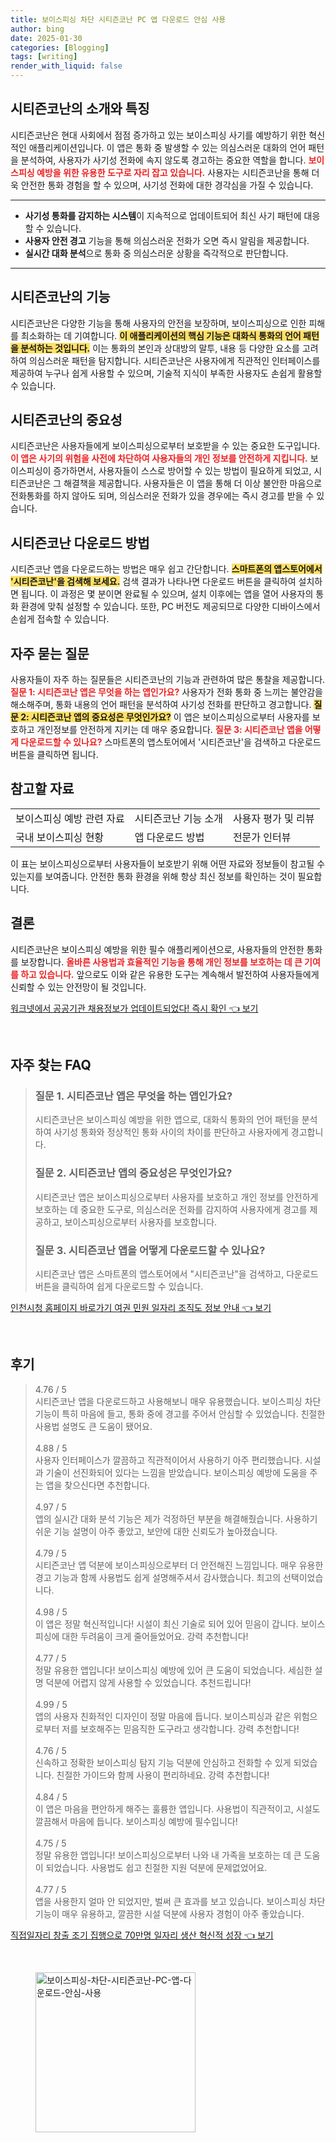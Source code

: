 ```yaml
---
title: 보이스피싱 차단 시티즌코난 PC 앱 다운로드 안심 사용
author: bing
date: 2025-01-30
categories: [Blogging]
tags: [writing]
render_with_liquid: false
---
```



<h2 id='시티즌코난의 소개와 특징'>시티즌코난의 소개와 특징</h2>

<p>시티즌코난은 현대 사회에서 점점 증가하고 있는 보이스피싱 사기를 예방하기 위한 혁신적인 애플리케이션입니다. 이 앱은 통화 중 발생할 수 있는 의심스러운 대화의 언어 패턴을 분석하여, 사용자가 사기성 전화에 속지 않도록 경고하는 중요한 역할을 합니다. <b><span style="color: #ee2323;">보이스피싱 예방을 위한 유용한 도구로 자리 잡고 있습니다.</span></b> 사용자는 시티즌코난을 통해 더욱 안전한 통화 경험을 할 수 있으며, 사기성 전화에 대한 경각심을 가질 수 있습니다.</p>

<hr />

<ul>
    <li><b>사기성 통화를 감지하는 시스템</b>이 지속적으로 업데이트되어 최신 사기 패턴에 대응할 수 있습니다.</li>
    <li><b>사용자 안전 경고</b> 기능을 통해 의심스러운 전화가 오면 즉시 알림을 제공합니다.</li>
    <li><b>실시간 대화 분석</b>으로 통화 중 의심스러운 상황을 즉각적으로 판단합니다.</li>
</ul>

<hr />

<h2 id='시티즌코난의 기능'>시티즌코난의 기능</h2>

<p>시티즌코난은 다양한 기능을 통해 사용자의 안전을 보장하며, 보이스피싱으로 인한 피해를 최소화하는 데 기여합니다. <b><span style="background-color: #ffe066;">이 애플리케이션의 핵심 기능은 대화식 통화의 언어 패턴을 분석하는 것입니다.</span></b> 이는 통화의 본인과 상대방의 말투, 내용 등 다양한 요소를 고려하여 의심스러운 패턴을 탐지합니다. 시티즌코난은 사용자에게 직관적인 인터페이스를 제공하여 누구나 쉽게 사용할 수 있으며, 기술적 지식이 부족한 사용자도 손쉽게 활용할 수 있습니다.</p>

<h2 id='시티즌코난의 중요성'>시티즌코난의 중요성</h2>

<p>시티즌코난은 사용자들에게 보이스피싱으로부터 보호받을 수 있는 중요한 도구입니다. <b><span style="color: #ee2323;">이 앱은 사기의 위험을 사전에 차단하여 사용자들의 개인 정보를 안전하게 지킵니다.</span></b> 보이스피싱이 증가하면서, 사용자들이 스스로 방어할 수 있는 방법이 필요하게 되었고, 시티즌코난은 그 해결책을 제공합니다. 사용자들은 이 앱을 통해 더 이상 불안한 마음으로 전화통화를 하지 않아도 되며, 의심스러운 전화가 있을 경우에는 즉시 경고를 받을 수 있습니다.</p>

<h2 id='시티즌코난 다운로드 방법'>시티즌코난 다운로드 방법</h2>

<p>시티즌코난 앱을 다운로드하는 방법은 매우 쉽고 간단합니다. <b><span style="background-color: #ffe066;">스마트폰의 앱스토어에서 '시티즌코난'을 검색해 보세요.</span></b> 검색 결과가 나타나면 다운로드 버튼을 클릭하여 설치하면 됩니다. 이 과정은 몇 분이면 완료될 수 있으며, 설치 이후에는 앱을 열어 사용자의 통화 환경에 맞춰 설정할 수 있습니다. 또한, PC 버전도 제공되므로 다양한 디바이스에서 손쉽게 접속할 수 있습니다.</p>

<h2 id='자주 묻는 질문'>자주 묻는 질문</h2>

<p>사용자들이 자주 하는 질문들은 시티즌코난의 기능과 관련하여 많은 통찰을 제공합니다. <b><span style="color: #ee2323;">질문 1: 시티즌코난 앱은 무엇을 하는 앱인가요?</span></b> 사용자가 전화 통화 중 느끼는 불안감을 해소해주며, 통화 내용의 언어 패턴을 분석하여 사기성 전화를 판단하고 경고합니다. <b><span style="background-color: #ffe066;">질문 2: 시티즌코난 앱의 중요성은 무엇인가요?</span></b> 이 앱은 보이스피싱으로부터 사용자를 보호하고 개인정보를 안전하게 지키는 데 매우 중요합니다. <b><span style="color: #ee2323;">질문 3: 시티즌코난 앱을 어떻게 다운로드할 수 있나요?</span></b> 스마트폰의 앱스토어에서 '시티즌코난'을 검색하고 다운로드 버튼을 클릭하면 됩니다.</p>

<h2 id='참고할 자료'>참고할 자료</h2>

<table>
    <tr>
        <td>보이스피싱 예방 관련 자료</td>
        <td>시티즌코난 기능 소개</td>
        <td>사용자 평가 및 리뷰</td>
    </tr>
    <tr>
        <td>국내 보이스피싱 현황</td>
        <td>앱 다운로드 방법</td>
        <td>전문가 인터뷰</td>
    </tr>
</table>

<p>이 표는 보이스피싱으로부터 사용자들이 보호받기 위해 어떤 자료와 정보들이 참고될 수 있는지를 보여줍니다. 안전한 통화 환경을 위해 항상 최신 정보를 확인하는 것이 필요합니다.</p>

<h2 id='결론'>결론</h2>

<p>시티즌코난은 보이스피싱 예방을 위한 필수 애플리케이션으로, 사용자들의 안전한 통화를 보장합니다. <b><span style="color: #ee2323;">올바른 사용법과 효율적인 기능을 통해 개인 정보를 보호하는 데 큰 기여를 하고 있습니다.</span></b> 앞으로도 이와 같은 유용한 도구는 계속해서 발전하여 사용자들에게 신뢰할 수 있는 안전망이 될 것입니다.</p>


<p><a class="click-button" title="워크넷에서 공공기관 채용정보가 업데이트되었다! 즉시 확인" href="https://adkhouse.github.io/posts/%EC%9B%8C%ED%81%AC%EB%84%B7%EC%97%90%EC%84%9C-%EA%B3%B5%EA%B3%B5%EA%B8%B0%EA%B4%80-%EC%B1%84%EC%9A%A9%EC%A0%95%EB%B3%B4%EA%B0%80-%EC%97%85%EB%8D%B0%EC%9D%B4%ED%8A%B8%EB%90%98%EC%97%88%EB%8B%A4!-%EC%A6%89%EC%8B%9C-%ED%99%95%EC%9D%B8/" rel="dofollow">워크넷에서 공공기관 채용정보가 업데이트되었다! 즉시 확인 👈 보기</a></p><br>
<h2 id='자주_찾는_FAQ'>자주 찾는 FAQ</h2>
<div itemscope="" itemtype="https://schema.org/FAQPage"> 
<blockquote> 
<div itemscope="" itemprop="mainEntity" itemtype="https://schema.org/Question"> 
<h3 itemprop="name">질문 1. 시티즌코난 앱은 무엇을 하는 앱인가요?</h3> 
<div itemscope="" itemprop="acceptedAnswer" itemtype="https://schema.org/Answer"> 
<span itemprop="text"> 
<p>시티즌코난은 보이스피싱 예방을 위한 앱으로, 대화식 통화의 언어 패턴을 분석하여 사기성 통화와 정상적인 통화 사이의 차이를 판단하고 사용자에게 경고합니다.</p> 
</span> 
</div> 
</div> 
<div itemscope="" itemprop="mainEntity" itemtype="https://schema.org/Question"> 
<h3 itemprop="name">질문 2. 시티즌코난 앱의 중요성은 무엇인가요?</h3> 
<div itemscope="" itemprop="acceptedAnswer" itemtype="https://schema.org/Answer"> 
<span itemprop="text"> 
<p>시티즌코난 앱은 보이스피싱으로부터 사용자를 보호하고 개인 정보를 안전하게 보호하는 데 중요한 도구로, 의심스러운 전화를 감지하여 사용자에게 경고를 제공하고, 보이스피싱으로부터 사용자를 보호합니다.</p> 
</span> 
</div> 
</div> 
<div itemscope="" itemprop="mainEntity" itemtype="https://schema.org/Question"> 
<h3 itemprop="name">질문 3. 시티즌코난 앱을 어떻게 다운로드할 수 있나요?</h3> 
<div itemscope="" itemprop="acceptedAnswer" itemtype="https://schema.org/Answer"> 
<span itemprop="text"> 
<p>시티즌코난 앱은 스마트폰의 앱스토어에서 "시티즌코난"을 검색하고, 다운로드 버튼을 클릭하여 쉽게 다운로드할 수 있습니다.</p> 
</span> 
</div> 
</div> 
</blockquote> 
</div>
<p><a class="click-button" title="인천시청 홈페이지 바로가기 여권 민원 일자리 조직도 정보 안내" href="https://adkhouse.github.io/posts/%EC%9D%B8%EC%B2%9C%EC%8B%9C%EC%B2%AD-%ED%99%88%ED%8E%98%EC%9D%B4%EC%A7%80-%EB%B0%94%EB%A1%9C%EA%B0%80%EA%B8%B0-%EC%97%AC%EA%B6%8C-%EB%AF%BC%EC%9B%90-%EC%9D%BC%EC%9E%90%EB%A6%AC-%EC%A1%B0%EC%A7%81%EB%8F%84-%EC%A0%95%EB%B3%B4-%EC%95%88%EB%82%B4/" rel="dofollow">인천시청 홈페이지 바로가기 여권 민원 일자리 조직도 정보 안내 👈 보기</a></p><br>
<h2 id='후기'>후기</h2>
<div itemscope itemtype="https://schema.org/Product">
  <blockquote>
  <div itemprop="review" itemscope itemtype="https://schema.org/Review">
      <div itemprop="reviewRating" itemscope itemtype="https://schema.org/Rating"> <span itemprop="ratingValue">4.76</span> / <span itemprop="bestRating">5</span> </div>
      <span itemprop="reviewBody">시티즌코난 앱을 다운로드하고 사용해보니 매우 유용했습니다. 보이스피싱 차단 기능이 특히 마음에 들고, 통화 중에 경고를 주어서 안심할 수 있었습니다. 친절한 사용법 설명도 큰 도움이 됐어요.</span>
  </div>
  <br>
  <div itemprop="review" itemscope itemtype="https://schema.org/Review">
      <div itemprop="reviewRating" itemscope itemtype="https://schema.org/Rating"> <span itemprop="ratingValue">4.88</span> / <span itemprop="bestRating">5</span> </div>
      <span itemprop="reviewBody">사용자 인터페이스가 깔끔하고 직관적이어서 사용하기 아주 편리했습니다. 시설과 기술이 선진화되어 있다는 느낌을 받았습니다. 보이스피싱 예방에 도움을 주는 앱을 찾으신다면 추천합니다.</span>
  </div>
  <br>
  <div itemprop="review" itemscope itemtype="https://schema.org/Review">
      <div itemprop="reviewRating" itemscope itemtype="https://schema.org/Rating"> <span itemprop="ratingValue">4.97</span> / <span itemprop="bestRating">5</span> </div>
      <span itemprop="reviewBody">앱의 실시간 대화 분석 기능은 제가 걱정하던 부분을 해결해줬습니다. 사용하기 쉬운 기능 설명이 아주 좋았고, 보안에 대한 신뢰도가 높아졌습니다.</span>
  </div>
  <br>
  <div itemprop="review" itemscope itemtype="https://schema.org/Review">
      <div itemprop="reviewRating" itemscope itemtype="https://schema.org/Rating"> <span itemprop="ratingValue">4.79</span> / <span itemprop="bestRating">5</span> </div>
      <span itemprop="reviewBody">시티즌코난 앱 덕분에 보이스피싱으로부터 더 안전해진 느낌입니다. 매우 유용한 경고 기능과 함께 사용법도 쉽게 설명해주셔서 감사했습니다. 최고의 선택이었습니다.</span>
  </div>
  <br>
  <div itemprop="review" itemscope itemtype="https://schema.org/Review">
      <div itemprop="reviewRating" itemscope itemtype="https://schema.org/Rating"> <span itemprop="ratingValue">4.98</span> / <span itemprop="bestRating">5</span> </div>
      <span itemprop="reviewBody">이 앱은 정말 혁신적입니다! 시설이 최신 기술로 되어 있어 믿음이 갑니다. 보이스피싱에 대한 두려움이 크게 줄어들었어요. 강력 추천합니다!</span>
  </div>
  <br>
  <div itemprop="review" itemscope itemtype="https://schema.org/Review">
      <div itemprop="reviewRating" itemscope itemtype="https://schema.org/Rating"> <span itemprop="ratingValue">4.77</span> / <span itemprop="bestRating">5</span> </div>
      <span itemprop="reviewBody">정말 유용한 앱입니다! 보이스피싱 예방에 있어 큰 도움이 되었습니다. 세심한 설명 덕분에 어렵지 않게 사용할 수 있었습니다. 추천드립니다!</span>
  </div>
  <br>
  <div itemprop="review" itemscope itemtype="https://schema.org/Review">
      <div itemprop="reviewRating" itemscope itemtype="https://schema.org/Rating"> <span itemprop="ratingValue">4.99</span> / <span itemprop="bestRating">5</span> </div>
      <span itemprop="reviewBody">앱의 사용자 친화적인 디자인이 정말 마음에 듭니다. 보이스피싱과 같은 위험으로부터 저를 보호해주는 믿음직한 도구라고 생각합니다. 강력 추천합니다!</span>
  </div>
  <br>
  <div itemprop="review" itemscope itemtype="https://schema.org/Review">
      <div itemprop="reviewRating" itemscope itemtype="https://schema.org/Rating"> <span itemprop="ratingValue">4.76</span> / <span itemprop="bestRating">5</span> </div>
      <span itemprop="reviewBody">신속하고 정확한 보이스피싱 탐지 기능 덕분에 안심하고 전화할 수 있게 되었습니다. 친절한 가이드와 함께 사용이 편리하네요. 강력 추천합니다!</span>
  </div>
  <br>
  <div itemprop="review" itemscope itemtype="https://schema.org/Review">
      <div itemprop="reviewRating" itemscope itemtype="https://schema.org/Rating"> <span itemprop="ratingValue">4.84</span> / <span itemprop="bestRating">5</span> </div>
      <span itemprop="reviewBody">이 앱은 마음을 편안하게 해주는 훌륭한 앱입니다. 사용법이 직관적이고, 시설도 깔끔해서 마음에 듭니다. 보이스피싱 예방에 필수입니다!</span>
  </div>
  <br>
  <div itemprop="review" itemscope itemtype="https://schema.org/Review">
      <div itemprop="reviewRating" itemscope itemtype="https://schema.org/Rating"> <span itemprop="ratingValue">4.75</span> / <span itemprop="bestRating">5</span> </div>
      <span itemprop="reviewBody">정말 유용한 앱입니다! 보이스피싱으로부터 나와 내 가족을 보호하는 데 큰 도움이 되었습니다. 사용법도 쉽고 친절한 지원 덕분에 문제없었어요.</span>
  </div>
  <br>
  <div itemprop="review" itemscope itemtype="https://schema.org/Review">
      <div itemprop="reviewRating" itemscope itemtype="https://schema.org/Rating"> <span itemprop="ratingValue">4.77</span> / <span itemprop="bestRating">5</span> </div>
      <span itemprop="reviewBody">앱을 사용한지 얼마 안 되었지만, 벌써 큰 효과를 보고 있습니다. 보이스피싱 차단 기능이 매우 유용하고, 깔끔한 시설 덕분에 사용자 경험이 아주 좋았습니다.</span>
  </div>
  </blockquote>
</div>
<p><a class="click-button" title="직접일자리 창출 조기 집행으로 70만명 일자리 생산 혁신적 성장" href="https://adkhouse.github.io/posts/%EC%A7%81%EC%A0%91%EC%9D%BC%EC%9E%90%EB%A6%AC-%EC%B0%BD%EC%B6%9C-%EC%A1%B0%EA%B8%B0-%EC%A7%91%ED%96%89%EC%9C%BC%EB%A1%9C-70%EB%A7%8C%EB%AA%85-%EC%9D%BC%EC%9E%90%EB%A6%AC-%EC%83%9D%EC%82%B0-%ED%98%81%EC%8B%A0%EC%A0%81-%EC%84%B1%EC%9E%A5/" rel="dofollow">직접일자리 창출 조기 집행으로 70만명 일자리 생산 혁신적 성장 👈 보기</a></p><br>
<figure class="image"><img src="https://adkhouse.github.io/assets/img/thumbnail/보이스피싱-차단-시티즌코난-PC-앱-다운로드-안심-사용.webp" alt="보이스피싱-차단-시티즌코난-PC-앱-다운로드-안심-사용" width="256" height="256"></figure>